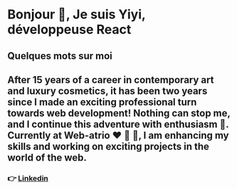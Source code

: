 <h1 align="left">Bonjour 🌈, Je suis Yiyi, développeuse React</h1>

<h2>Quelques mots sur moi</h2> 
  
<h2>After 15 years of a career in contemporary art and luxury cosmetics, it has been two years since I made an exciting professional turn towards web development! Nothing can stop me, and I continue this adventure with enthusiasm 🚀. Currently at Web-atrio ❤️ 💛 💙, I am enhancing my skills and working on exciting projects in the world of the web.</h2>


### 👉 [Linkedin](https://www.linkedin.com/in/yiyi-plantinet/)
